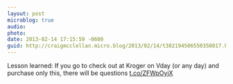 ```yaml
---
layout: post
microblog: true
audio: 
photo: 
date: 2013-02-14 17:15:59 -0600
guid: http://craigmcclellan.micro.blog/2013/02/14/t302194506550358017.html
---
```

Lesson learned: If you go to check out at Kroger on Vday (or any day) and purchase only this, there will be questions [t.co/ZFWpOyjX](http://t.co/ZFWpOyjX)
